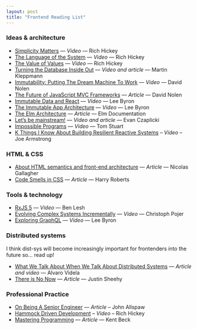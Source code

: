 ```yaml
---
layout: post
title: "Frontend Reading List"
---
```


### Ideas & architecture

- [Simplicity Matters](https://www.youtube.com/watch?v=rI8tNMsozo0) — *Video* — Rich Hickey
- [The Language of the System](https://www.youtube.com/watch?v=ROor6_NGIWU) — *Video* — Rich Hickey
- [The Value of Values](https://www.youtube.com/watch?v=-6BsiVyC1kM) — *Video* — Rich Hickey
- [Turning the Database Inside Out](http://www.confluent.io/blog/turning-the-database-inside-out-with-apache-samza/) — *Video and article* — Martin Kleppmann
- [Immutability: Putting The Dream Machine To Work](https://www.youtube.com/watch?v=J-bC20aAat8) — *Video* — David Nolen
- [The Future of JavaScript MVC Frameworks](http://swannodette.github.io/2013/12/17/the-future-of-javascript-mvcs) — *Article* — David Nolen
- [Immutable Data and React](https://www.youtube.com/watch?v=I7IdS-PbEgI) — *Video* — Lee Byron
- [The Immutable App Architecture](https://vimeo.com/166790294) — *Video* — Lee Byron
- [The Elm Architecture](http://guide.elm-lang.org/architecture/index.html) — *Article* — Elm Documentation
- [Let’s be mainstream!](http://www.elmbark.com/2016/03/16/mainstream-elm-user-focused-design) — *Video and article* — Evan Czaplicki
- [Impossible Programs](https://www.youtube.com/watch?v=hN63FOa_Gp4) — *Video* — Tom Stuart
- [K Things I Know About Building Resilient Reactive Systems](https://www.youtube.com/watch?v=rQIE22e0cW8) – *Video* – Joe Armstrong

### HTML & CSS

- [About HTML semantics and front-end architecture](http://nicolasgallagher.com/about-html-semantics-front-end-architecture/) — *Article* — Nicolas Gallagher
- [Code Smells in CSS](http://csswizardry.com/2012/11/code-smells-in-css/) — *Article* — Harry Roberts

### Tools & technology

- [RxJS 5](https://www.youtube.com/watch?v=COviCoUtwx4) — *Video* — Ben Lesh
- [Evolving Complex Systems Incrementally](https://www.youtube.com/watch?v=d0pOgY8__JM) — *Video* — Christoph Pojer
- [Exploring GraphQL](https://www.youtube.com/watch?v=WQLzZf34FJ8) — *Video* — Lee Byron

### Distributed systems

I think dist-sys will become increasingly important for frontenders into the future so... read up!

- [What We Talk About When We Talk About Distributed Systems](http://videlalvaro.github.io/2015/12/learning-about-distributed-systems.html) — *Article and video* — Alvaro Videla
- [There is No Now](http://queue.acm.org/detail.cfm?id=2745385) — *Article* — Justin Sheehy

### Professional Practice

- [On Being A Senior Engineer](http://www.kitchensoap.com/2012/10/25/on-being-a-senior-engineer/) — *Article* – John Allspaw
- [Hammock Driven Development](https://www.youtube.com/watch?v=f84n5oFoZBc) – *Video* – Rich Hickey
- [Mastering Programming](https://www.facebook.com/notes/kent-beck/mastering-programming/1184427814923414) — *Article* — Kent Beck
